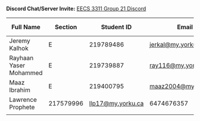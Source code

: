 **Discord Chat/Server Invite:** [EECS 3311 Group 21 Discord](https://discord.gg/7jcCPjfhTF)

| Full Name | Section | Student ID | Email | Best Way to Contact | Discord Username
|---|---|---|---|---|---
| Jeremy Kalhok | E | 219789486 | jerkal@my.yorku.ca | 6473235563 | mirage01
| Rayhaan Yaser Mohammed | E | 219739887 | ray116@my.yorku.ca | 4373395800 | itz_ray116
|  Maaz Ibrahim| E | 219400795 | maaz2004@my.yorku.ca | 4164747048 | maaz2004
| Lawrence Prophete | 217579996 | llp17@my.yorku.ca | 6474676357 | lawrenceprophete |
|  |  |  |  |  |
